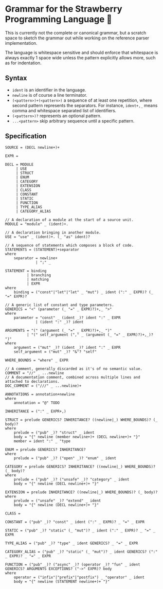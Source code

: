 # Grammar for the Strawberry Programming Language 🍓

This is currently not the complete or canonical grammar, but a scratch space to sketch the grammar out while working
on the reference parser implementation.

The language is whitespace sensitive and should enforce that whitespace is always exactly 1 space wide unless
the pattern explicitly allows more, such as for indentation.

## Syntax

- `ident` is an identifier in the language.
- `newline` is of course a line terminator.
- `(<pattern>)+(<pattern>)` a sequence of at least one repetition, where second pattern represents
  the separators. For instance, `ident+,_` means comma and whitespace separated list of identifiers.
- `(<pattern>)?` represents an optional pattern.
- `...<pattern>` skip arbitrary sequence until a specific pattern.

## Specification

```
SOURCE = (DECL newline+)+

EXPR =

DECL = MODULE
     | USE
     | STRUCT
     | ENUM
     | CATEGORY
     | EXTENSION
     | CLASS
     | CONSTANT
     | STATIC
     | FUNCTION
     | TYPE_ALIAS
     | CATEGORY_ALIAS

// A declaration of a module at the start of a source unit.
MODULE = "module" _ (ident)+.

// A declaration bringing in another module.
USE = "use" _ (ident)+. (_ "as" ident)?

// A sequence of statements which composes a block of code.
STATEMENTS = (STATEMENT)+separator
where
    separator = newline+
              | ";" _

STATEMENT = binding
          | branching
          | matching
          | EXPR
where
    binding = ("const"|"let"|"let" _ "mut") _ ident (":" _ EXPR)? (_ "=" EXPR)?

// A generic list of constant and type parameters.
GENERICS = "<" (parameter (_ "=" _ EXPR)?)+,_ ">"
where
    parameter = "const" _ (ident _)? ident ":" _ EXPR
              | (ident ":" _)? ident

ARGUMENTS = "(" (argument (_ "=" _ EXPR)?)+,_ ")"
          | "(" self_argument ("," _ (argument (_ "=" _ EXPR)?)+,_)? ")"
where
    argument = ("mut" _)? (ident _)? ident ":" _ EXPR
    self_argument = ("mut" _)? "&"? "self"

WHERE_BOUNDS = "where" _ EXPR

// A comment, generally discarded as it's of no semantic value.
COMMENT = "//" _ ...newline
// A documentation comment, combined across multiple lines and attached to declarations.
DOC_COMMENT = ("///" _ ...newline)+

ANNOTATIONS = annotation+newline
where
    annotation = "@" TODO

INHERITANCE = (":" _ EXPR+,)

STRUCT = prelude GENERICS? INHERITANCE? ((newline|_) WHERE_BOUNDS)? (_ body)?
where
    prelude = ("pub" _)? "struct" _ ident
    body = "{" newline (member newline+)+ (DECL newline+)+ "}"
    member = ident ":" _ "type

ENUM = prelude GENERICS? INHERITANCE?
where
    prelude = ("pub" _)? ("open" _)? "enum" _ ident

CATEGORY = prelude GENERICS? INHERITANCE? ((newline|_) WHERE_BOUNDS)? (_ body)?
where
    prelude = ("pub" _)? ("unsafe" _)? "category" _ ident
    body = "{" newline (DECL newline+)+ "}"

EXTENSION = prelude INHERITANCE? ((newline|_) WHERE_BOUNDS)? (_ body)?
where
    prelude = ("unsafe" _)? "extend" _ ident
    body = "{" newline (DECL newline+)+ "}"

CLASS =

CONSTANT = ("pub" _)? "const" _ ident (":" _ EXPR)? _ "=" _ EXPR

STATIC = ("pub" _)? "static" (_ "mut")? _ ident (":" _ EXPR)? _ "=" _ EXPR

TYPE_ALIAS = ("pub" _)? "type" _ ident GENERICS? _ "=" _ EXPR

CATEGORY_ALIAS = ("pub" _)? "static" (_ "mut")? _ ident GENERICS? (":" _ EXPR)? _ "=" _ EXPR

FUNCTION = ("pub" _)? ("async" _)? (operator _)? "fun" _ ident GENERICS? ARGUMENTS EXCEPTIONS? ("->" EXPR)? body
where
    operator = ("infix"|"prefix"|"postfix") _ "operator" _ ident
    body = "{" newline (STATEMENT newline+)+ "}"
```
